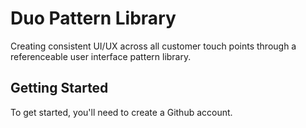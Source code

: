 # Duo Pattern Library
Creating consistent UI/UX across all customer touch points through a referenceable user interface pattern library.

## Getting Started
To get started, you'll need to create a Github account. 
